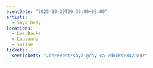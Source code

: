 ```yaml
---
eventDate: "2025-10-29T20:30:00+02:00"
artists:
  - Saya Gray
locations:
  - Les Docks
  - Lausanne
  - Suisse
tickets:
  seetickets: "/ch/event/saya-gray-ca-/docks/3429837"
---
```

